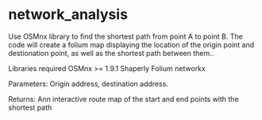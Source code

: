# network_analysis
Use OSMnx library to find the shortest path from point A to point B.
The code will create a folium map displaying the location of the origin point and destionation point, as well as the shortest path between them..

Libraries required
OSMnx >= 1.9.1
Shaperly
Folium
networkx

Parameters:
Origin address, destination address.

Returns:
Ann interactive route map of the start and end points with the shortest path 
